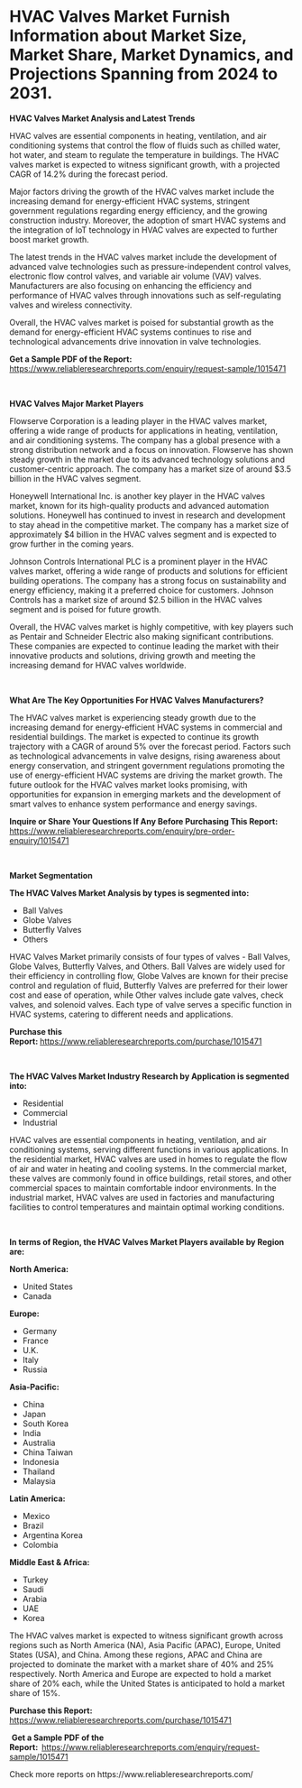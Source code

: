 <p><h1>HVAC Valves Market Furnish Information about Market Size, Market Share, Market Dynamics, and Projections Spanning from 2024 to 2031.</h1></p><p><strong>HVAC Valves Market Analysis and Latest Trends</strong></p>
<p><p>HVAC valves are essential components in heating, ventilation, and air conditioning systems that control the flow of fluids such as chilled water, hot water, and steam to regulate the temperature in buildings. The HVAC valves market is expected to witness significant growth, with a projected CAGR of 14.2% during the forecast period. </p><p>Major factors driving the growth of the HVAC valves market include the increasing demand for energy-efficient HVAC systems, stringent government regulations regarding energy efficiency, and the growing construction industry. Moreover, the adoption of smart HVAC systems and the integration of IoT technology in HVAC valves are expected to further boost market growth.</p><p>The latest trends in the HVAC valves market include the development of advanced valve technologies such as pressure-independent control valves, electronic flow control valves, and variable air volume (VAV) valves. Manufacturers are also focusing on enhancing the efficiency and performance of HVAC valves through innovations such as self-regulating valves and wireless connectivity.</p><p>Overall, the HVAC valves market is poised for substantial growth as the demand for energy-efficient HVAC systems continues to rise and technological advancements drive innovation in valve technologies.</p></p>
<p><strong>Get a Sample PDF of the Report:&nbsp;</strong> <a href="https://www.reliableresearchreports.com/enquiry/request-sample/1015471">https://www.reliableresearchreports.com/enquiry/request-sample/1015471</a></p>
<p>&nbsp;</p>
<p><strong>HVAC Valves Major Market Players</strong></p>
<p><p>Flowserve Corporation is a leading player in the HVAC valves market, offering a wide range of products for applications in heating, ventilation, and air conditioning systems. The company has a global presence with a strong distribution network and a focus on innovation. Flowserve has shown steady growth in the market due to its advanced technology solutions and customer-centric approach. The company has a market size of around $3.5 billion in the HVAC valves segment.</p><p>Honeywell International Inc. is another key player in the HVAC valves market, known for its high-quality products and advanced automation solutions. Honeywell has continued to invest in research and development to stay ahead in the competitive market. The company has a market size of approximately $4 billion in the HVAC valves segment and is expected to grow further in the coming years.</p><p>Johnson Controls International PLC is a prominent player in the HVAC valves market, offering a wide range of products and solutions for efficient building operations. The company has a strong focus on sustainability and energy efficiency, making it a preferred choice for customers. Johnson Controls has a market size of around $2.5 billion in the HVAC valves segment and is poised for future growth.</p><p>Overall, the HVAC valves market is highly competitive, with key players such as Pentair and Schneider Electric also making significant contributions. These companies are expected to continue leading the market with their innovative products and solutions, driving growth and meeting the increasing demand for HVAC valves worldwide.</p></p>
<p>&nbsp;</p>
<p><strong>What Are The Key Opportunities For HVAC Valves Manufacturers?</strong></p>
<p><p>The HVAC valves market is experiencing steady growth due to the increasing demand for energy-efficient HVAC systems in commercial and residential buildings. The market is expected to continue its growth trajectory with a CAGR of around 5% over the forecast period. Factors such as technological advancements in valve designs, rising awareness about energy conservation, and stringent government regulations promoting the use of energy-efficient HVAC systems are driving the market growth. The future outlook for the HVAC valves market looks promising, with opportunities for expansion in emerging markets and the development of smart valves to enhance system performance and energy savings.</p></p>
<p><strong>Inquire or Share Your Questions If Any Before Purchasing This Report:</strong> <a href="https://www.reliableresearchreports.com/enquiry/pre-order-enquiry/1015471">https://www.reliableresearchreports.com/enquiry/pre-order-enquiry/1015471</a></p>
<p>&nbsp;</p>
<p><strong>Market Segmentation</strong></p>
<p><strong>The HVAC Valves Market Analysis by types is segmented into:</strong></p>
<p><ul><li>Ball Valves</li><li>Globe Valves</li><li>Butterfly Valves</li><li>Others</li></ul></p>
<p><p>HVAC Valves Market primarily consists of four types of valves - Ball Valves, Globe Valves, Butterfly Valves, and Others. Ball Valves are widely used for their efficiency in controlling flow, Globe Valves are known for their precise control and regulation of fluid, Butterfly Valves are preferred for their lower cost and ease of operation, while Other valves include gate valves, check valves, and solenoid valves. Each type of valve serves a specific function in HVAC systems, catering to different needs and applications.</p></p>
<p><strong>Purchase this Report:&nbsp;</strong><a href="https://www.reliableresearchreports.com/purchase/1015471">https://www.reliableresearchreports.com/purchase/1015471</a></p>
<p>&nbsp;</p>
<p><strong>The HVAC Valves Market Industry Research by Application is segmented into:</strong></p>
<p><ul><li>Residential</li><li>Commercial</li><li>Industrial</li></ul></p>
<p><p>HVAC valves are essential components in heating, ventilation, and air conditioning systems, serving different functions in various applications. In the residential market, HVAC valves are used in homes to regulate the flow of air and water in heating and cooling systems. In the commercial market, these valves are commonly found in office buildings, retail stores, and other commercial spaces to maintain comfortable indoor environments. In the industrial market, HVAC valves are used in factories and manufacturing facilities to control temperatures and maintain optimal working conditions.</p></p>
<p>&nbsp;</p>
<p><strong>In terms of Region, the HVAC Valves Market Players available by Region are:</strong></p>
<p>
    <p> <strong> North America: </strong>
        <ul>
            <li>United States</li>
            <li>Canada</li>
        </ul>
        </p> 
    <p> <strong> Europe: </strong>
        <ul>
            <li>Germany</li>
            <li>France</li>
            <li>U.K.</li>
            <li>Italy</li>
            <li>Russia</li>
        </ul>
        </p> 
    <p> <strong> Asia-Pacific: </strong>
        <ul>
            <li>China</li>
            <li>Japan</li>
            <li>South Korea</li>
            <li>India</li>
            <li>Australia</li>
            <li>China Taiwan</li>
            <li>Indonesia</li>
            <li>Thailand</li>
            <li>Malaysia</li>
        </ul>
        </p> 
    <p> <strong> Latin America: </strong>
        <ul>
            <li>Mexico</li>
            <li>Brazil</li>
            <li>Argentina Korea</li>
            <li>Colombia</li>
        </ul>
        </p> 
    <p> <strong> Middle East & Africa: </strong>
        <ul>
            <li>Turkey</li>
            <li>Saudi</li>
            <li>Arabia</li>
            <li>UAE</li>
            <li>Korea</li>
        </ul>
    </p>
    </p>
<p><p>The HVAC valves market is expected to witness significant growth across regions such as North America (NA), Asia Pacific (APAC), Europe, United States (USA), and China. Among these regions, APAC and China are projected to dominate the market with a market share of 40% and 25% respectively. North America and Europe are expected to hold a market share of 20% each, while the United States is anticipated to hold a market share of 15%.</p></p>
<p><strong>Purchase this Report: </strong><a href="https://www.reliableresearchreports.com/purchase/1015471">https://www.reliableresearchreports.com/purchase/1015471</a></p>
<p>&nbsp;<strong>Get a Sample PDF of the Report:&nbsp;&nbsp;</strong><a href="https://www.reliableresearchreports.com/enquiry/request-sample/1015471">https://www.reliableresearchreports.com/enquiry/request-sample/1015471</a></p>
<p><strong></strong></p>
<p>Check more reports on https://www.reliableresearchreports.com/</p>
